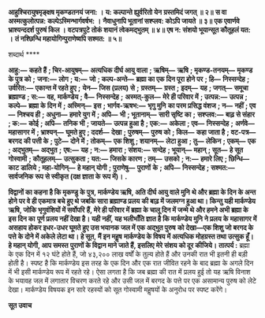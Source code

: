 **आहुश्चिरायुषमृङ्क्षष मृकण्डतनयं जना: ।** **य: कल्पान्ते ह्युर्वरितो येन ग्रस्तमिदं जगत् ॥ २॥** **स वा अस्मत्कुलोत्पन्न: कल्पेऽस्मिन्भार्गवर्षभ: ।** **नैवाधुनापि भूतानां सश्प्लव: कोऽपि जायते ॥ ३॥** **एक एवार्णवे भ्राश्यन्ददर्श पुरुषं किल ।** **वटपत्रपुटे तोकं शयानं त्वेकमद्भुतम् ॥ ४॥** **एष न: संशयो भूयान्सूत कौतूहलं यत: ।** **तं नश्छिन्धि महायोगिन्पुराणेष्वपि सश्मत: ॥ ५॥** 

शब्दार्थ **** 

**आहु:—** **कहते हैं** **; चिर-आयुषम्—** **अत्यधिक दीर्घ आयु वाला** **; ऋषिम्—** **ऋषि** **; मृकण्ड-तनयम्—** **मृकण्ड के पुत्र को** **;** **जना:—** **लोग** **; य:—** **जो** **; कल्प-अन्ते—** **ब्रह्मा का एक दिन पूरा होने पर** **; हि—** **निस्सन्देह** **; उर्वरित:—** **एकान्त में रहते हुए** **;** **येन—** **जिस (प्रलय) से** **; ग्रस्तम्—** **ग्रस्त** **; इदम्—** **यह** **; जगत्—** **समूचा ब्रह्माण्ड** **; स:—** **वह, मार्कण्डेय** **; वै—** **निस्सन्देह** **;** **अस्मत्-कुल—** **मेरे ही परिवार में** **; उत्पन्न:—** **उत्पन्न** **; कल्पे—** **ब्रह्मा के दिन में** **; अस्मिन्—** **इस** **; भार्गव-ऋषभ:—** **भृगु मुनि** **का परम प्रसिद्ध वंशज** **; न—** **नहीं** **; एव—** **निश्चय ही** **; अधुना—** **हमारे युग में** **; अपि—** **भी** **; भूतानाम्—** **सारी सृष्टि का** **;** **सश्प्लव:—** **बाढ़ से संहार** **; क:—** **कोई** **; अपि—** **तनिक भी** **; जायते—** **उत्पन्न हुआ है** **; एक:—** **अकेला** **; एव—** **निस्सन्देह** **;** **अर्णवे—** **महासागर में** **; भ्राश्यन्—** **घूमते हुए** **; ददर्श—** **देखा** **; पुरुषम्—** **पुरुष को** **; किल—** **कहा जाता है** **; वट-पत्र—** **बरगद** **की पत्ती के** **; पुटे—** **दोने में** **; तोकम्—** **एक शिशु** **; शयानम्—** **लेटा हुआ** **; तु—** **लेकिन** **; एकम्—** **एक** **; अद्भुतम्—** **अद्भुत** **;** **एष:—** **यह** **; न:—** **हमारा** **; संशय:—** **सन्देह** **; भूयान्—** **महान्** **; सूत—** **हे सूत गोस्वामी** **; कौतूहलम्—** **उत्सुकता** **; यत:—** **जिसके कारण** **; तम्—** **उसको** **; न:—** **हमारे लिए** **; छिन्धि—** **काट डालिये** **; महा-योगिन्—** **हे महान् योगी** **; पुराणेषु—** **पुराणों** **के** **; अपि—** **निस्सन्देह** **; सश्मत:—** **सार्वजनिक रूप से स्वीकृत (दक्ष ज्ञाता के रूप में)।** **.** 

**विद्वानों का कहना है कि मृकण्डु के पुत्र, मार्कण्डेय ऋषि, अति दीर्घ आयु वाले मुनि** **थे और ब्रह्मा के दिन के अन्त होने पर वे ही एकमात्र बचे हुए थे जबकि सारा ब्रह्माण्ड प्रलय** **की बाढ़ में जलमग्न हुआ था। किन्तु यही मार्कण्डेय ऋषि, जोकि भृगुवंशियों में सर्वोपरि** **हैं, मेरे ही परिवार में ब्रह्मा के चालू दिन में जन्मे थे और हमने अभी ब्रह्मा के इस दिन का** **पूर्ण प्रलय नहीं देखा है। यही नहीं, यह भलीभाँति ज्ञात है कि मार्कण्डेय मुनि ने प्रलय के** **महासागर में असहाय होकर इधर-उधर घूमते हुए उस भयानक जल में एक अद्भुत पुरुष** **को देखा—एक शिशु जो बरगद के पत्ते के दोने में अकेले लेटा था। हे सूत, मैं इन महॢष** **मार्कण्डेय के विषय में अत्यधिक मोहग्रस्त तथा उत्सुक हूँ। हे महान् योगी, आप समस्त** **पुराणों के विद्वान माने जाते हैं, इसलिए मेरे संशय को दूर कीजिये।** **तात्पर्य :** ब्रह्मा के एक दिन में १२ घंटे होते हैं, जो ४३,२०० लाख वर्षों के तुल्य होते हैं और उनकी रात भी इतनी ही बड़ी होती है। स्पष्ट है कि मार्कण्डेय इस तरह के एक दिन और एक रात जीवित रहने के बाद ब्रह्मा के अगले दिन में भी इसी मार्कण्डेय रूप में रहते रहे। ऐसा लगता है कि जब ब्रह्मा की रात में प्रलय हुई तो यह ऋषि विनाश के भयावह जल में लगातार विचरण करते रहे और उसी जल में बरगद के पत्ते पर एक असामान्य पुरुष को लेटे देखा। मार्कण्डेय विषयक इन सारे रहस्यों को सूत गोस्वामी महॢषयों के अनुरोध पर स्पष्ट करेंगे।  

**सूत उवाच** 